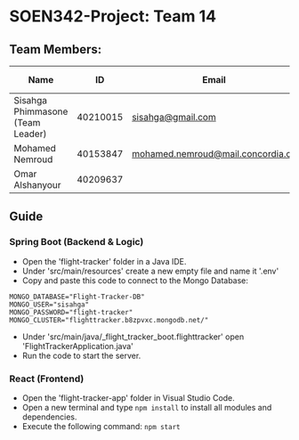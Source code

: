 # SOEN342-Project: Team 14
## Team Members:
| Name                            | ID       | Email                               | Section | GitHub Username |
|-------------------------------- |----------|-------------------------------------|---------|-----------------|
| Sisahga Phimmasone (Team Leader)| 40210015 | sisahga@gmail.com                   | GG      | Sisahga         |
| Mohamed Nemroud                 | 40153847 | mohamed.nemroud@mail.concordia.ca   | GG      | Mohamed-Redouane|
| Omar Alshanyour                 | 40209637 |                                     | GG      | HelloMeFriend   |



## Guide ##

### Spring Boot (Backend & Logic) ###
* Open the 'flight-tracker' folder in a Java IDE.
* Under 'src/main/resources' create a new empty file and name it '.env'
* Copy and paste this code to connect to the Mongo Database:
```
MONGO_DATABASE="Flight-Tracker-DB"
MONGO_USER="sisahga"
MONGO_PASSWORD="flight-tracker"
MONGO_CLUSTER="flighttracker.b8zpvxc.mongodb.net/"
```
* Under 'src/main/java/_flight_tracker_boot.flighttracker' open 'FlightTrackerApplication.java'
* Run the code to start the server.

### React (Frontend) ###
* Open the 'flight-tracker-app' folder in Visual Studio Code.
* Open a new terminal and type `npm install` to install all modules and dependencies.
* Execute the following command: `npm start`
